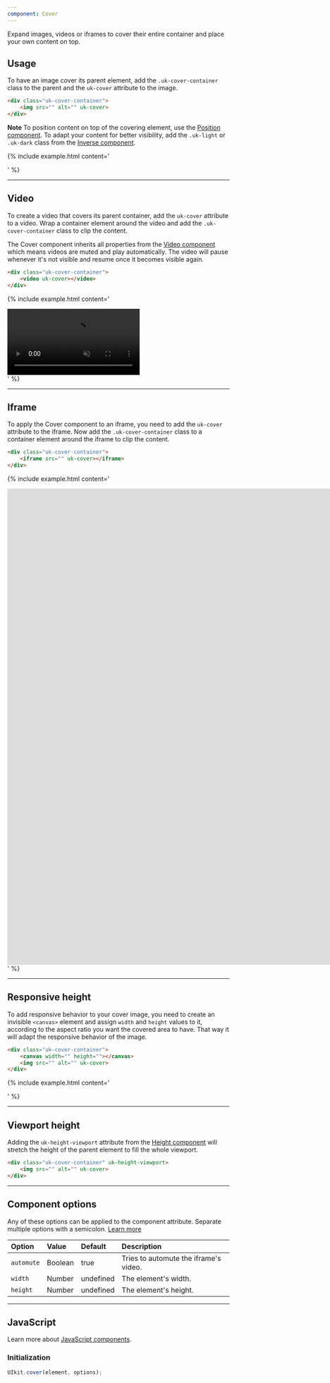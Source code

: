 ```yaml
---
component: Cover
---
```


<p class="uk-text-lead">Expand images, videos or iframes to cover their entire container and place your own content on top.</p>

## Usage

To have an image cover its parent element, add the `.uk-cover-container` class to the parent and the `uk-cover` attribute to the image.

```html
<div class="uk-cover-container">
    <img src="" alt="" uk-cover>
</div>
```

**Note** To position content on top of the covering element, use the [Position component](position.html). To adapt your content for better visibility, add the `.uk-light` or `.uk-dark` class from the [Inverse component](inverse.html).

{% include example.html content='
<div class="uk-cover-container uk-height-medium">
    <img src="/component-library/images/dark.jpg" alt="" uk-cover>
</div>
' %}

***

## Video

To create a video that covers its parent container, add the `uk-cover` attribute to a video. Wrap a container element around the video and add the `.uk-cover-container` class to clip the content.

The Cover component inherits all properties from the [Video component](video.html) which means videos are muted and play automatically. The video will pause whenever it's not visible and resume once it becomes visible again.

```html
<div class="uk-cover-container">
    <video uk-cover></video>
</div>
```

{% include example.html content='
<div class="uk-cover-container uk-height-medium">
    <video src="https://yootheme.com/site//component-library/images/media/yootheme-pro.mp4" autoplay loop muted playsinline uk-cover></video>
</div>
' %}

***

## Iframe

To apply the Cover component to an iframe, you need to add the `uk-cover` attribute to the iframe. Now add the `.uk-cover-container` class to a container element around the iframe to clip the content.

```html
<div class="uk-cover-container">
    <iframe src="" uk-cover></iframe>
</div>
```

{% include example.html content='
<div class="uk-cover-container uk-height-medium">
    <iframe src="https://www.youtube-nocookie.com/embed/c2pz2mlSfXA?autoplay=1&amp;controls=0&amp;showinfo=0&amp;rel=0&amp;loop=1&amp;modestbranding=1&amp;wmode=transparent" width="1920" height="1080" frameborder="0" allowfullscreen uk-cover></iframe>
</div>
' %}

***

## Responsive height

To add responsive behavior to your cover image, you need to create an invisible `<canvas>` element and assign `width` and `height` values to it, according to the aspect ratio you want the covered area to have. That way it will adapt the responsive behavior of the image.

```html
<div class="uk-cover-container">
    <canvas width="" height=""></canvas>
    <img src="" alt="" uk-cover>
</div>
```

{% include example.html content='
<div class="uk-cover-container">
    <canvas width="400" height="200"></canvas>
    <img src="/component-library/images/dark.jpg" alt="" uk-cover>
</div>
' %}

***

## Viewport height

Adding the `uk-height-viewport` attribute from the [Height component](height.html#viewport-height) will stretch the height of the parent element to fill the whole viewport.

```html
<div class="uk-cover-container" uk-height-viewport>
    <img src="" alt="" uk-cover>
</div>
```

***

## Component options

Any of these options can be applied to the component attribute. Separate multiple options with a semicolon. [Learn more](javascript.html#component-configuration)

| Option     | Value   | Default   | Description                           |
|:-----------|:--------|:----------|:--------------------------------------|
| `automute` | Boolean | true      | Tries to automute the iframe's video. |
| `width`    | Number  | undefined | The element's width.                  |
| `height`   | Number  | undefined | The element's height.                 |

***

## JavaScript

Learn more about [JavaScript components](javascript.html#programmatic-use).

### Initialization

```js
UIkit.cover(element, options);
```
